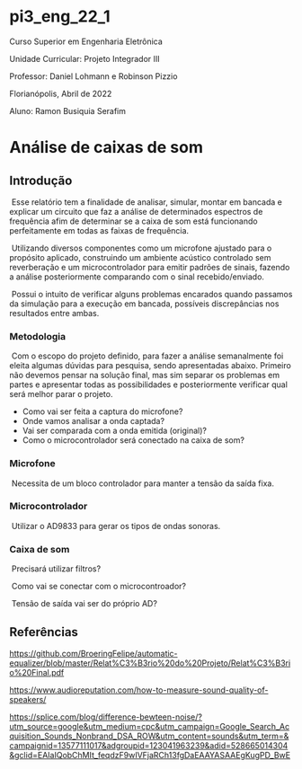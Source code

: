 # pi3_eng_22_1
Curso Superior em Engenharia Eletrônica

Unidade Curricular: Projeto Integrador III

Professor: Daniel Lohmann e Robinson Pizzio

Florianópolis, Abril de 2022 

Aluno: Ramon Busiquia Serafim



# Análise de caixas de som



## Introdução

​		Esse relatório tem a finalidade de analisar, simular, montar em bancada e explicar um circuito que faz a análise de determinados espectros de frequência afim de determinar se a caixa de som está funcionando perfeitamente em todas as faixas de frequência.

​		Utilizando diversos componentes como um microfone ajustado para o propósito aplicado, construindo um ambiente acústico controlado sem reverberação e um microcontrolador para emitir padrões de sinais, fazendo a análise posteriormente comparando com o sinal recebido/enviado.

​		Possui o intuito de verificar alguns problemas encarados quando passamos da simulação para a execução em bancada, possíveis discrepâncias nos resultados entre ambas.



### Metodologia

​		Com o escopo do projeto definido, para fazer a análise semanalmente foi eleita algumas dúvidas para pesquisa, sendo apresentadas abaixo. Primeiro não devemos pensar na solução final, mas sim separar os problemas em partes e apresentar todas as possibilidades e posteriormente verificar qual será melhor parar o projeto.

- Como vai ser feita a captura do microfone?
- Onde vamos analisar a onda captada?
- Vai ser comparada com a onda emitida (original)?
- Como o microcontrolador será conectado na caixa de som?



### Microfone

​		Necessita de um bloco controlador para manter a tensão da saída fixa.



### Microcontrolador

​		Utilizar o AD9833 para gerar os tipos de ondas sonoras.



### Caixa de som

​	Precisará utilizar filtros?

​	Como vai se conectar com o microcontroador?

​	Tensão de saída vai ser do próprio AD?



## Referências

https://github.com/BroeringFelipe/automatic-equalizer/blob/master/Relat%C3%B3rio%20do%20Projeto/Relat%C3%B3rio%20Final.pdf

https://www.audioreputation.com/how-to-measure-sound-quality-of-speakers/

https://splice.com/blog/difference-bewteen-noise/?utm_source=google&utm_medium=cpc&utm_campaign=Google_Search_Acquisition_Sounds_Nonbrand_DSA_ROW&utm_content=sounds&utm_term=&campaignid=13577111017&adgroupid=123041963239&adid=528665014304&gclid=EAIaIQobChMIt_feqdzF9wIVFjaRCh13fgDaEAAYASAAEgKugPD_BwE
